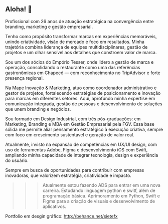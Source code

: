 ## Aloha! 👋

Profissional com 26 anos de atuação estratégica na convergência entre branding, marketing e gestão empresarial.

Tenho como propósito transformar marcas em experiências memoráveis, unindo criatividade, visão de mercado e foco em resultados. Minha trajetória combina liderança de equipes multidisciplinares, gestão de projetos e um olhar sensível aos detalhes que constroem valor de marca.

Sou um dos sócios do Empório Tesser, onde lidero a gestão de marca e operação, consolidando o restaurante como uma das referências gastronômicas em Chapecó — com reconhecimento no TripAdvisor e forte presença regional.

Na Mape Inovação & Marketing, atuo como coordenador administrativo e gestor de projetos, fortalecendo estratégias de posicionamento e inovação para marcas em diferentes setores. Aqui, aprofundo minha expertise em comunicação integrada, gestão de pessoas e desenvolvimento de soluções que unem branding e negócios.

Sou formado em Design Industrial, com três pós-graduações: em Marketing, Branding e MBA em Gestão Empresarial pela FGV. Essa base sólida me permite aliar pensamento estratégico à execução criativa, sempre com foco em crescimento sustentável e geração de valor real.

Atualmente, invisto na expansão de competências em UX/UI design, com uso de ferramentas Adobe,  Figma e desenvolvimento iOS com Swift, ampliando minha capacidade de integrar tecnologia, design e experiência do usuário.

Sempre em busca de oportunidades para contribuir com empresas inovadoras, que valorizem estratégia, criatividade e impacto.

  >>> Atualmente estou fazendo ADS para entrar em uma nova carreira.
  >>> Estudando linguagem python e switf, além de programação básica.
  >>> Aprimoramento em Python, Swift e Figma para a criação de visuais e desenvolvimento de aplicativos.

Portfolio em desgin gráfico: http://behance.net/sietefx
